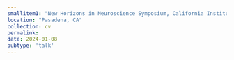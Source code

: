 ```yaml
---
smallitem1: "New Horizons in Neuroscience Symposium, California Institute of Technology"
location: "Pasadena, CA"
collection: cv
permalink:
date: 2024-01-08
pubtype: 'talk'
---
```

